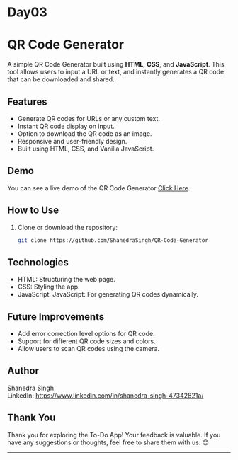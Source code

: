 # Day03
# QR Code Generator

A simple QR Code Generator built using **HTML**, **CSS**, and **JavaScript**. This tool allows users to input a URL or text, and instantly generates a QR code that can be downloaded and shared.

## Features

- Generate QR codes for URLs or any custom text.
- Instant QR code display on input.
- Option to download the QR code as an image.
- Responsive and user-friendly design.
- Built using HTML, CSS, and Vanilla JavaScript.

## Demo

You can see a live demo of the QR Code Generator [Click Here](https://shanedrasingh.github.io/QR-Code-Generator/). 
## How to Use

1. Clone or download the repository:
   ```bash
   git clone https://github.com/ShanedraSingh/QR-Code-Generator

    ``` 
## Technologies
- HTML: Structuring the web page.
- CSS: Styling the app.
- JavaScript: JavaScript: For generating QR codes dynamically.     
  
## Future Improvements
- Add error correction level options for QR code.
- Support for different QR code sizes and colors.
- Allow users to scan QR codes using the camera.



## Author

Shanedra Singh \
LinkedIn: https://www.linkedin.com/in/shanedra-singh-47342821a/

## Thank You

Thank you for exploring the To-Do App! Your feedback is valuable. If you have any suggestions or thoughts, feel free to share them with us. 😊

---
   
